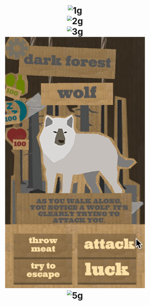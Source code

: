 <h1 align="center">
    <img width="450" src="https://github.com/elyasn0/EventLite/blob/main/Images/1.gif" alt="1g">
    <br>
    <img width="450" src="https://github.com/elyasn0/EventLite/blob/main/Images/2.gif" alt="2g">
    <br>
    <img width="450" src="https://github.com/elyasn0/EventLite/blob/main/Images/3.gif" alt="3g">
    <br>
    <img width="450" src="https://github.com/elyasn0/EventLite/blob/main/Images/4.gif" alt="4g">
    <br>
    <img width="450" src="https://github.com/elyasn0/EventLite/blob/main/Images/5.gif" alt="5g">
</h1>
